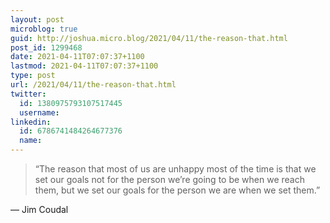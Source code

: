 ```yaml
---
layout: post
microblog: true
guid: http://joshua.micro.blog/2021/04/11/the-reason-that.html
post_id: 1299468
date: 2021-04-11T07:07:37+1100
lastmod: 2021-04-11T07:07:37+1100
type: post
url: /2021/04/11/the-reason-that.html
twitter:
  id: 1380975793107517445
  username: 
linkedin:
  id: 6786741484264677376
  name: 
---
```

> “The reason that most of us are unhappy most of the time is that we set our goals not for the person we’re going to be when we reach them, but we set our goals for the person we are when we set them.” 

— Jim Coudal
